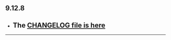 ## 9.12.8

- ## The [CHANGELOG file is here](https://flutter-sound.canardoux.xyz/changelog.html)

-----------------------------------------------------------------------------------------------------------------------------------
